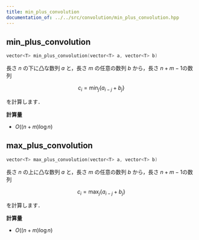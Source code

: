 ```yaml
---
title: min_plus_convolution
documentation_of: ../../src/convolution/min_plus_convolution.hpp
---
```


## min_plus_convolution

```cpp
vector<T> min_plus_convolution(vector<T> a, vector<T> b)
```

長さ $n$ の下に凸な数列 $a$ と，長さ $m$ の任意の数列 $b$ から，長さ $n+m-1$の数列

$$c_i = \min_{j}\{a_{i-j} + b_{j}\}$$

を計算します．

**計算量**

- $O((n + m) \log n)$

## max_plus_convolution

```cpp
vector<T> max_plus_convolution(vector<T> a, vector<T> b)
```

長さ $n$ の上に凸な数列 $a$ と，長さ $m$ の任意の数列 $b$ から，長さ $n+m-1$の数列

$$c_i = \max_{j}\{a_{i-j} + b_{j}\}$$

を計算します．

**計算量**

- $O((n + m) \log n)$